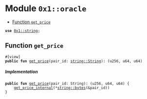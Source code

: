 
<a id="0x1_oracle"></a>

# Module `0x1::oracle`



-  [Function `get_price`](#0x1_oracle_get_price)


<pre><code><b>use</b> <a href="../../move_nursery/../move_stdlib/doc/string.md#0x1_string">0x1::string</a>;
</code></pre>



<a id="0x1_oracle_get_price"></a>

## Function `get_price`



<pre><code>#[view]
<b>public</b> <b>fun</b> <a href="oracle.md#0x1_oracle_get_price">get_price</a>(pair_id: <a href="../../move_nursery/../move_stdlib/doc/string.md#0x1_string_String">string::String</a>): (u256, u64, u64)
</code></pre>



##### Implementation


<pre><code><b>public</b> <b>fun</b> <a href="oracle.md#0x1_oracle_get_price">get_price</a>(pair_id: String): (u256, u64, u64) {
    <a href="oracle.md#0x1_oracle_get_price_internal">get_price_internal</a>(*<a href="../../move_nursery/../move_stdlib/doc/string.md#0x1_string_bytes">string::bytes</a>(&pair_id))
}
</code></pre>
